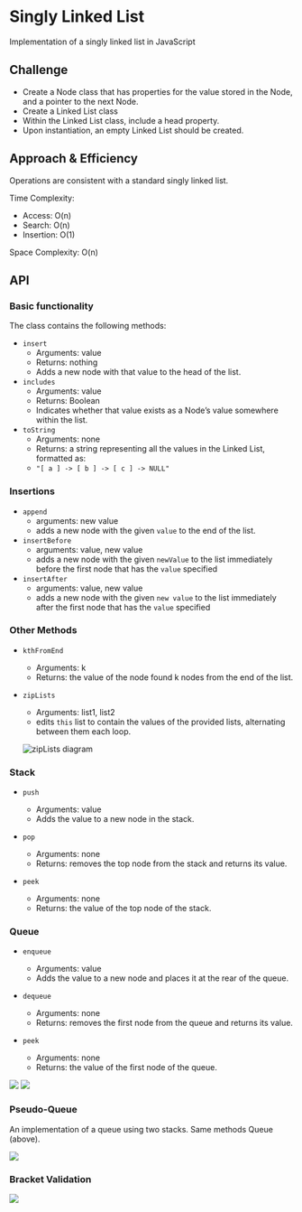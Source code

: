 # Singly Linked List

Implementation of a singly linked list in JavaScript

## Challenge

* Create a Node class that has properties for the value stored in the Node, and a pointer to the next Node.
* Create a Linked List class
* Within the Linked List class, include a head property.
* Upon instantiation, an empty Linked List should be created.

## Approach & Efficiency

Operations are consistent with a standard singly linked list.

Time Complexity:
  * Access: O(n)
  * Search: O(n)
  * Insertion: O(1)

Space Complexity: O(n)

## API

### Basic functionality

The class contains the following methods:
* `insert`
  * Arguments: value
  * Returns: nothing
  * Adds a new node with that value to the head of the list.
* `includes`
  * Arguments: value
  * Returns: Boolean
  * Indicates whether that value exists as a Node’s value somewhere within the list.
* `toString`
  * Arguments: none
  * Returns: a string representing all the values in the Linked List, formatted as:
  * `"[ a ] -> [ b ] -> [ c ] -> NULL"`

### Insertions

* `append`
  * arguments: new value
  * adds a new node with the given `value` to the end of the list.
* `insertBefore`
  * arguments: value, new value
  * adds a new node with the given `newValue` to the list immediately before the first node that has the `value` specified
* `insertAfter`
  * arguments: value, new value
  * adds a new node with the given  `new value` to the list immediately after the first node that has the `value` specified

### Other Methods

* `kthFromEnd`
  * Arguments: k
  * Returns: the value of the node found k nodes from the end of the list.
* `zipLists`
  * Arguments: list1, list2
  * edits `this` list to contain the values of the provided lists, alternating between them each loop.

  ![zipLists diagram](./assets/brave_49gQOo7xWP.png)


### Stack

* `push`
  * Arguments: value
  * Adds the value to a new node in the stack.

* `pop`
  * Arguments: none
  * Returns: removes the top node from the stack and returns its value.

* `peek`
  * Arguments: none
  * Returns: the value of the top node of the stack.

### Queue

* `enqueue`
  * Arguments: value
  * Adds the value to a new node and places it at the rear of the queue.

* `dequeue`
  * Arguments: none
  * Returns: removes the first node from the queue and returns its value.

* `peek`
  * Arguments: none
  * Returns: the value of the first node of the queue.


![](./assets/Stack-and-Queue-Insertion.png)
![](./assets/Stack-and-Queue-Extraction.png)

### Pseudo-Queue

An implementation of a queue using two stacks. Same methods Queue (above).

![](./assets/Pseudo-Queue.png)

### Bracket Validation

![](./assets/bracket-validation.png)
